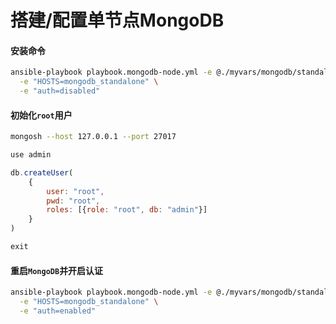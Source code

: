 # 搭建/配置单节点MongoDB

#### 安装命令

```bash
ansible-playbook playbook.mongodb-node.yml -e @./myvars/mongodb/standalone.yml \
  -e "HOSTS=mongodb_standalone" \
  -e "auth=disabled"
```

#### 初始化`root`用户

```bash
mongosh --host 127.0.0.1 --port 27017
```

```javascript
use admin

db.createUser(
    {
        user: "root",
        pwd: "root",
        roles: [{role: "root", db: "admin"}]
    }
)

exit
```

#### 重启`MongoDB`并开启认证

```bash
ansible-playbook playbook.mongodb-node.yml -e @./myvars/mongodb/standalone.yml \
  -e "HOSTS=mongodb_standalone" \
  -e "auth=enabled"
```
